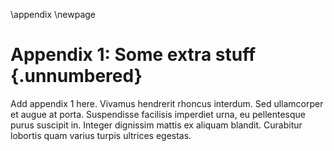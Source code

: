 \appendix
\newpage

# Appendix 1: Some extra stuff {.unnumbered}

<!-- 
This could be a list of papers by the author for example 
-->

Add appendix 1 here. Vivamus hendrerit rhoncus interdum. Sed ullamcorper et augue at porta. Suspendisse facilisis
imperdiet urna, eu pellentesque purus suscipit in. Integer dignissim mattis ex aliquam blandit. Curabitur lobortis quam
varius turpis ultrices egestas.




